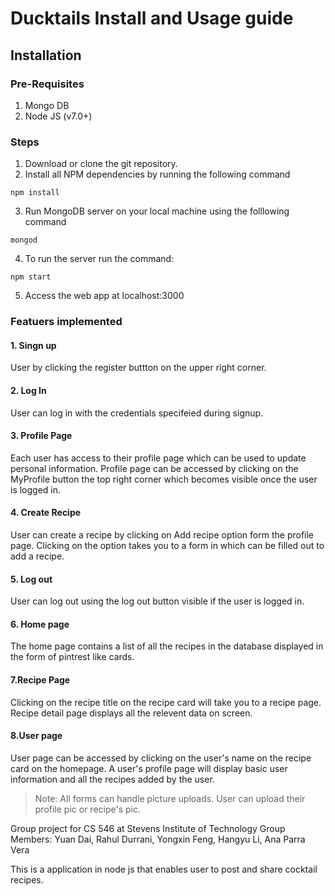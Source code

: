 
# Ducktails Install and Usage guide
## Installation
### Pre-Requisites
1. Mongo DB
2. Node JS (v7.0+)

### Steps
1. Download or clone the git repository.
2. Install all NPM dependencies by running the following command
```
npm install
```
3. Run MongoDB server on your local machine using the folllowing command
```
mongod
```
4. To run the server run the command:
```
npm start
```
5. Access the web app at localhost:3000

### Featuers implemented
#### 1. Singn up
User by clicking the register buttton on the upper right corner.
#### 2. Log In
User can log in with the credentials specifeied during signup.
#### 3. Profile Page
Each user has access to their profile page which can be used to update personal information. Profile page can be accessed by clicking on the MyProfile button the top right corner which becomes visible once the user is logged in.
#### 4. Create Recipe
User can create a recipe by clicking on Add recipe option form the profile page. Clicking on the option takes you to a form in which can be filled out to add a recipe.
#### 5. Log out
User can log out using the log out button visible if the user is logged in.
#### 6. Home page
The home page contains a list of all the recipes in the database displayed in the form of pintrest like cards.
#### 7.Recipe Page
Clicking on the recipe title on the recipe card will take you to a recipe page. Recipe detail page displays all the relevent data on screen.
#### 8.User page
User page can be accessed by clicking on the user's name on the recipe card on the homepage. A user's profile page will display basic user information and all the recipes added by the user.

>Note: All forms can handle picture uploads. User can upload their profile pic or recipe's pic.

Group project for CS 546 at Stevens Institute of Technology
Group Members: Yuan Dai, Rahul Durrani, Yongxin Feng, Hangyu Li, Ana Parra Vera

This is a application in node js that enables user to post and share cocktail recipes.
